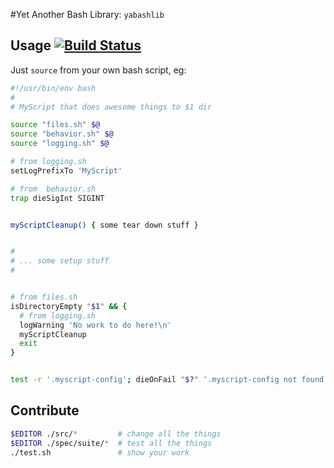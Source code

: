#Yet Another Bash Library: `yabashlib`

## Usage [![Build Status](https://travis-ci.org/jzacsh/yabashlib.png?branch=master)](https://travis-ci.org/jzacsh/yabashlib)
Just `source` from your own bash script, eg:
```bash
#!/usr/bin/env bash
#
# MyScript that does awesome things to $1 dir

source "files.sh" $@
source "behavior.sh" $@
source "logging.sh" $@

# from logging.sh
setLogPrefixTo 'MyScript'

# from  behavior.sh
trap dieSigInt SIGINT


myScriptCleanup() { some tear down stuff }


#
# ... some setup stuff
#


# from files.sh
isDirectoryEmpty "$1" && {
  # from logging.sh
  logWarning 'No work to do here!\n'
  myScriptCleanup
  exit
}


test -r '.myscript-config'; dieOnFail "$?" '.myscript-config not found'

```

## Contribute
```bash
$EDITOR ./src/*         # change all the things
$EDITOR ./spec/suite/*  # test all the things
./test.sh               # show your work
```
